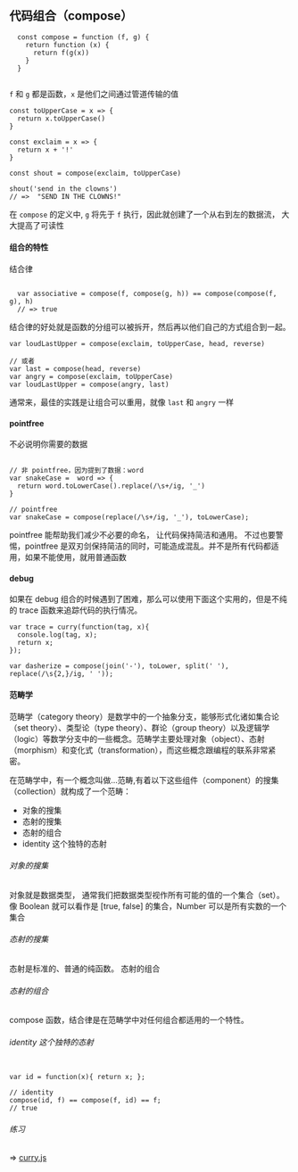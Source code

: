## 代码组合（compose）

```
  const compose = function (f, g) {
    return function (x) {
      return f(g(x))
    }
  }
  
```

`f` 和 `g` 都是函数，`x` 是他们之间通过管道传输的值


```
const toUpperCase = x => {
  return x.toUpperCase()
}

const exclaim = x => {
  return x + '!'
}

const shout = compose(exclaim, toUpperCase)

shout('send in the clowns')
// =>  "SEND IN THE CLOWNS!"

```
在 `compose` 的定义中, `g` 将先于 `f` 执行，因此就创建了一个从右到左的数据流， 大大提高了可读性


#### 组合的特性

结合律

```

  var associative = compose(f, compose(g, h)) == compose(compose(f, g), h)
  // => true

```
结合律的好处就是函数的分组可以被拆开，然后再以他们自己的方式组合到一起。


```
var loudLastUpper = compose(exclaim, toUpperCase, head, reverse)

// 或者
var last = compose(head, reverse)
var angry = compose(exclaim, toUpperCase)
var loudLastUpper = compose(angry, last)

```
通常来，最佳的实践是让组合可以重用，就像 `last` 和 `angry` 一样


#### pointfree
不必说明你需要的数据

```

// 非 pointfree，因为提到了数据：word
var snakeCase =  word => {
  return word.toLowerCase().replace(/\s+/ig, '_')
}

// pointfree
var snakeCase = compose(replace(/\s+/ig, '_'), toLowerCase);

```

pointfree 能帮助我们减少不必要的命名， 让代码保持简洁和通用。 
不过也要警惕，pointfree 是双刃剑保持简洁的同时，可能造成混乱。并不是所有代码都适用，如果不能使用，就用普通函数



#### debug

如果在 debug 组合的时候遇到了困难，那么可以使用下面这个实用的，但是不纯的 trace 函数来追踪代码的执行情况。

```
var trace = curry(function(tag, x){
  console.log(tag, x);
  return x;
});

var dasherize = compose(join('-'), toLower, split(' '), replace(/\s{2,}/ig, ' '));

```


#### 范畴学

范畴学（category theory）是数学中的一个抽象分支，能够形式化诸如集合论（set theory）、类型论（type theory）、群论（group theory）以及逻辑学（logic）等数学分支中的一些概念。范畴学主要处理对象（object）、态射（morphism）和变化式（transformation），而这些概念跟编程的联系非常紧密。

在范畴学中，有一个概念叫做...范畴,有着以下这些组件（component）的搜集（collection）就构成了一个范畴：

  - 对象的搜集
  - 态射的搜集
  - 态射的组合
  - identity 这个独特的态射
  
###### 对象的搜集
对象就是数据类型， 通常我们把数据类型视作所有可能的值的一个集合（set）。像 Boolean 就可以看作是 [true, false] 的集合，Number 可以是所有实数的一个集合

###### 态射的搜集
态射是标准的、普通的纯函数。
态射的组合

###### 态射的组合
compose 函数，结合律是在范畴学中对任何组合都适用的一个特性。

###### identity 这个独特的态射

```

var id = function(x){ return x; };

// identity
compose(id, f) == compose(f, id) == f;
// true

```

###### 练习

  => [curry.js](js/compose.js)

